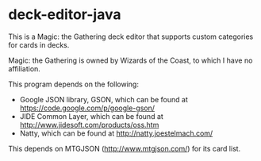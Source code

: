 # deck-editor-java
This is a Magic: the Gathering deck editor that supports custom categories for cards in decks.

Magic: the Gathering is owned by Wizards of the Coast, to which I have no affiliation.

This program depends on the following:
 - Google JSON library, GSON, which can be found at https://code.google.com/p/google-gson/
 - JIDE Common Layer, which can be found at http://www.jidesoft.com/products/oss.htm
 - Natty, which can be found at http://natty.joestelmach.com/

This depends on MTGJSON (http://www.mtgjson.com/) for its card list.
